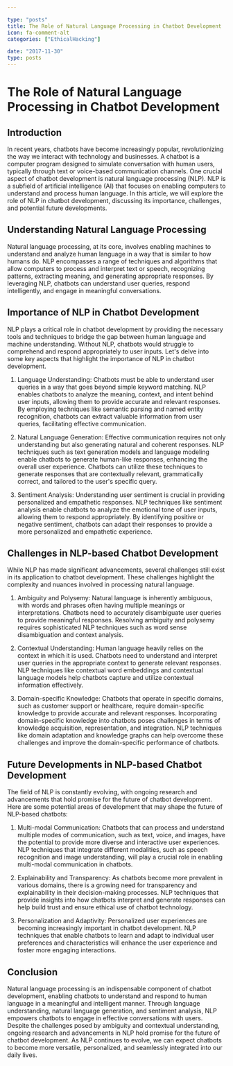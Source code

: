 ```yaml
---

type: "posts"
title: The Role of Natural Language Processing in Chatbot Development
icon: fa-comment-alt
categories: ["EthicalHacking"]

date: "2017-11-30"
type: posts
---
```





# The Role of Natural Language Processing in Chatbot Development

## Introduction

In recent years, chatbots have become increasingly popular, revolutionizing the way we interact with technology and businesses. A chatbot is a computer program designed to simulate conversation with human users, typically through text or voice-based communication channels. One crucial aspect of chatbot development is natural language processing (NLP). NLP is a subfield of artificial intelligence (AI) that focuses on enabling computers to understand and process human language. In this article, we will explore the role of NLP in chatbot development, discussing its importance, challenges, and potential future developments.

## Understanding Natural Language Processing

Natural language processing, at its core, involves enabling machines to understand and analyze human language in a way that is similar to how humans do. NLP encompasses a range of techniques and algorithms that allow computers to process and interpret text or speech, recognizing patterns, extracting meaning, and generating appropriate responses. By leveraging NLP, chatbots can understand user queries, respond intelligently, and engage in meaningful conversations.

## Importance of NLP in Chatbot Development

NLP plays a critical role in chatbot development by providing the necessary tools and techniques to bridge the gap between human language and machine understanding. Without NLP, chatbots would struggle to comprehend and respond appropriately to user inputs. Let's delve into some key aspects that highlight the importance of NLP in chatbot development.

1. Language Understanding: Chatbots must be able to understand user queries in a way that goes beyond simple keyword matching. NLP enables chatbots to analyze the meaning, context, and intent behind user inputs, allowing them to provide accurate and relevant responses. By employing techniques like semantic parsing and named entity recognition, chatbots can extract valuable information from user queries, facilitating effective communication.

2. Natural Language Generation: Effective communication requires not only understanding but also generating natural and coherent responses. NLP techniques such as text generation models and language modeling enable chatbots to generate human-like responses, enhancing the overall user experience. Chatbots can utilize these techniques to generate responses that are contextually relevant, grammatically correct, and tailored to the user's specific query.

3. Sentiment Analysis: Understanding user sentiment is crucial in providing personalized and empathetic responses. NLP techniques like sentiment analysis enable chatbots to analyze the emotional tone of user inputs, allowing them to respond appropriately. By identifying positive or negative sentiment, chatbots can adapt their responses to provide a more personalized and empathetic experience.

## Challenges in NLP-based Chatbot Development

While NLP has made significant advancements, several challenges still exist in its application to chatbot development. These challenges highlight the complexity and nuances involved in processing natural language.

1. Ambiguity and Polysemy: Natural language is inherently ambiguous, with words and phrases often having multiple meanings or interpretations. Chatbots need to accurately disambiguate user queries to provide meaningful responses. Resolving ambiguity and polysemy requires sophisticated NLP techniques such as word sense disambiguation and context analysis.

2. Contextual Understanding: Human language heavily relies on the context in which it is used. Chatbots need to understand and interpret user queries in the appropriate context to generate relevant responses. NLP techniques like contextual word embeddings and contextual language models help chatbots capture and utilize contextual information effectively.

3. Domain-specific Knowledge: Chatbots that operate in specific domains, such as customer support or healthcare, require domain-specific knowledge to provide accurate and relevant responses. Incorporating domain-specific knowledge into chatbots poses challenges in terms of knowledge acquisition, representation, and integration. NLP techniques like domain adaptation and knowledge graphs can help overcome these challenges and improve the domain-specific performance of chatbots.

## Future Developments in NLP-based Chatbot Development

The field of NLP is constantly evolving, with ongoing research and advancements that hold promise for the future of chatbot development. Here are some potential areas of development that may shape the future of NLP-based chatbots:

1. Multi-modal Communication: Chatbots that can process and understand multiple modes of communication, such as text, voice, and images, have the potential to provide more diverse and interactive user experiences. NLP techniques that integrate different modalities, such as speech recognition and image understanding, will play a crucial role in enabling multi-modal communication in chatbots.

2. Explainability and Transparency: As chatbots become more prevalent in various domains, there is a growing need for transparency and explainability in their decision-making processes. NLP techniques that provide insights into how chatbots interpret and generate responses can help build trust and ensure ethical use of chatbot technology.

3. Personalization and Adaptivity: Personalized user experiences are becoming increasingly important in chatbot development. NLP techniques that enable chatbots to learn and adapt to individual user preferences and characteristics will enhance the user experience and foster more engaging interactions.

## Conclusion

Natural language processing is an indispensable component of chatbot development, enabling chatbots to understand and respond to human language in a meaningful and intelligent manner. Through language understanding, natural language generation, and sentiment analysis, NLP empowers chatbots to engage in effective conversations with users. Despite the challenges posed by ambiguity and contextual understanding, ongoing research and advancements in NLP hold promise for the future of chatbot development. As NLP continues to evolve, we can expect chatbots to become more versatile, personalized, and seamlessly integrated into our daily lives.